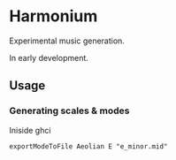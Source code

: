 # Harmonium
Experimental music generation.

In early development.
## Usage

### Generating scales & modes

Iniside ghci
```
exportModeToFile Aeolian E "e_minor.mid"
```
